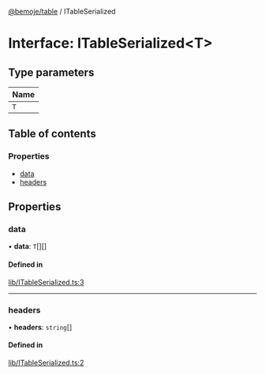 [@bemoje/table](https://github.com/bemoje/tsmono/blob/main/docs/md/table/index.md) / ITableSerialized

# Interface: ITableSerialized<T\>

## Type parameters

| Name |
| :------ |
| `T` |

## Table of contents

### Properties

- [data](https://github.com/bemoje/tsmono/blob/main/docs/md/table/interfaces/ITableSerialized.md#data)
- [headers](https://github.com/bemoje/tsmono/blob/main/docs/md/table/interfaces/ITableSerialized.md#headers)

## Properties

### data

• **data**: `T`[][]

#### Defined in

[lib/ITableSerialized.ts:3](https://github.com/bemoje/tsmono/blob/87185a0/pkg/table/src/lib/ITableSerialized.ts#L3)

___

### headers

• **headers**: `string`[]

#### Defined in

[lib/ITableSerialized.ts:2](https://github.com/bemoje/tsmono/blob/87185a0/pkg/table/src/lib/ITableSerialized.ts#L2)
